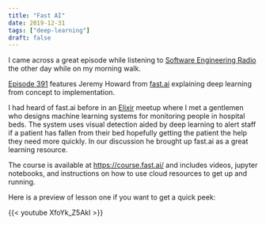 ```yaml
---
title: "Fast AI"
date: 2019-12-31
tags: ["deep-learning"]
draft: false
---
```


I came across a great episode while listening to [Software Engineering Radio](https://www.se-radio.net)
the other day while on my morning walk.

[Episode 391](https://www.se-radio.net/2019/12/episode-391-jeremy-howard-on-deep-learning-and-fast-ai/) features
Jeremy Howard from [fast.ai](https://www.fast.ai/) explaining deep learning from concept to implementation.

I had heard of fast.ai before in an [Elixir](https://elixir-lang.org/) meetup where I met a gentlemen
who designs machine learning systems for monitoring people in hospital beds. The system uses visual
detection aided by deep learning to alert staff if a patient has fallen from their bed hopefully
getting the patient the help they need more quickly. In our discussion he brought up fast.ai as a
great learning resource.

The course is available at <https://course.fast.ai/> and includes videos, jupyter notebooks, and
instructions on how to use cloud resources to get up and running.

Here is a preview of lesson one if you want to get a quick peek:

{{< youtube XfoYk_Z5AkI >}}
